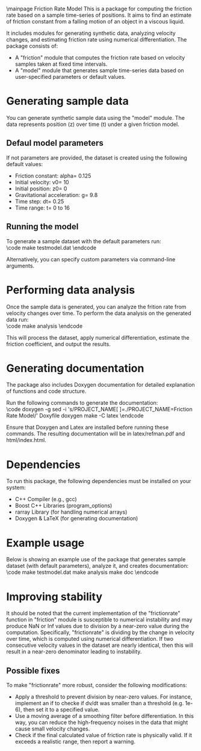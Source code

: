\mainpage Friction Rate Model
This is a package for computing the friction rate based on a sample time-series of positions. It aims to find an estimate of friction constant from a falling motion of an object in a viscous liquid.

It includes modules for generating synthetic data, analyzing velocity changes, and estimating friction rate using numerical differentiation.
The package consists of:
- A "friction" module that computes the friction rate based on velocity samples taken at fixed time intervals.
- A "model" module that generates sample time-series data based on user-specified parameters or default values.

# Generating sample data
You can generate synthetic sample data using the "model" module. The data represents position (z) over time (t) under a given friction model. 

## Defaul model parameters
If not parameters are provided, the dataset is created using the following default values:
- Friction constant: alpha= 0.125
- Initial velocity: v0= 10
- Initial position: z0= 0
- Gravitational acceleration: g= 9.8
- Time step: dt= 0.25
- Time range: t= 0 to 16

## Running the model
To generate a sample dataset with the default parameters run:
<br>
\code
    make testmodel.dat
\endcode

Alternatively, you can specify custom parameters via command-line arguments.


# Performing data analysis
Once the sample data is generated, you can analyze the frition rate from velocity changes over time. To perform the data analysis on the generated data run:
<br>
\code
    make analysis
\endcode

This will process the dataset, apply numerical differentiation, estimate the friction coefficient, and output the results.


# Generating documentation
The package also includes Doxygen documentation for detailed explanation of functions and code structure.

Run the following commands to generate the documentation: 
<br>
\code
    doxygen -g
    sed -i 's/PROJECT_NAME[ ]*=.*/PROJECT_NAME=Friction Rate Model/' Doxyfile
    doxygen
    make -C latex
\endcode

Ensure that Doxygen and Latex are installed before running these commands.
The resulting documentation will be in latex/refman.pdf and html/index.html.


# Dependencies
To run this package, the following dependencies must be installed on your system:
- C++ Compiler (e.g., gcc)
- Boost C++ Libraries (program_options)
- rarray Library (for handling numerical arrays)
- Doxygen & LaTeX (for generating documentation)


# Example usage
Below is showing an example use of the package that generates sample dataset (with default parameters), analyze it, and creates documentation:
<br>
\code
    make testmodel.dat
    make analysis
    make doc
\endcode


# Improving stability
It should be noted that the current implementation of the "frictionrate" function in "friction" module is susceptible to numerical instability and may produce NaN or Inf values due to division by a near-zero value during the computation. Specifically, "frictionrate" is dividing by the change in velocity over time, which is computed using numerical differentiation. If two consecutive velocity values in the dataset are nearly identical, then this will result in a near-zero denominator leading to instability.

## Possible fixes
To make "frictionrate" more robust, consider the following modifications:
- Apply a threshold to prevent division by near-zero values. For instance, implement an if to checke if dv/dt was smaller than a threshold (e.g. 1e-6), then set it to a specified value.
- Use a moving average of a smoothing filter before differentiation. In this way, you can reduce the high-frequency noises in the data that might cause small velocity changes.
- Check if the final calculated value of friction rate is physically valid. If it exceeds a realistic range, then report a warning.
